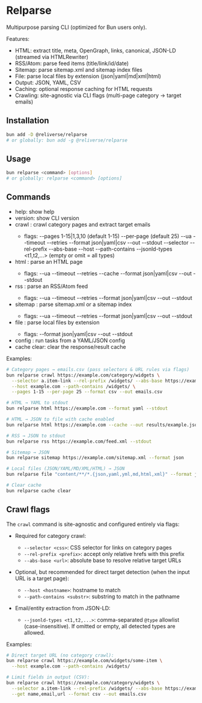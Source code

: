 # Relparse

Multipurpose parsing CLI (optimized for Bun users only).

Features:

- HTML: extract title, meta, OpenGraph, links, canonical, JSON-LD (streamed via HTMLRewriter)
- RSS/Atom: parse feed items (title/link/id/date)
- Sitemap: parse sitemap.xml and sitemap index files
- File: parse local files by extension (json|yaml|md|xml|html)
- Output: JSON, YAML, CSV
- Caching: optional response caching for HTML requests
- Crawling: site-agnostic via CLI flags (multi-page category → target emails)

## Installation

```bash
bun add -D @reliverse/relparse
# or globally: bun add -g @reliverse/relparse
```

## Usage

```bash
bun relparse <command> [options]
# or globally: relparse <command> [options]
```

## Commands

- help: show help
- version: show CLI version
- crawl <category-base-url>: crawl category pages and extract target emails
  - flags: --pages 1-15|1,3,10 (default 1-15) --per-page <n> (default 25)
           --ua <string> --timeout <ms> --retries <n>
           --format json|yaml|csv --out <path> --stdout
           --selector <css> --rel-prefix <prefix> --abs-base <url>
           --host <hostname> --path-contains <substr>
           --jsonld-types <t1,t2,...> (empty or omit = all types)
- html <url>: parse an HTML page
  - flags: --ua <string> --timeout <ms> --retries <n> --cache --format json|yaml|csv --out <path> --stdout
- rss <url>: parse an RSS/Atom feed
  - flags: --ua <string> --timeout <ms> --retries <n> --format json|yaml|csv --out <path> --stdout
- sitemap <url-or-file>: parse sitemap.xml or a sitemap index
  - flags: --ua <string> --timeout <ms> --retries <n> --format json|yaml|csv --out <path> --stdout
- file <glob>: parse local files by extension
  - flags: --format json|yaml|csv --out <path> --stdout
- config <file>: run tasks from a YAML/JSON config
- cache clear: clear the response/result cache

Examples:

```bash
# Category pages → emails.csv (pass selectors & URL rules via flags)
bun relparse crawl https://example.com/category/widgets \
  --selector a.item-link --rel-prefix /widgets/ --abs-base https://example.com \
  --host example.com --path-contains /widgets/ \
  --pages 1-15 --per-page 25 --format csv --out emails.csv

# HTML → YAML to stdout
bun relparse html https://example.com --format yaml --stdout

# HTML → JSON to file with cache enabled
bun relparse html https://example.com --cache --out results/example.json

# RSS → JSON to stdout
bun relparse rss https://example.com/feed.xml --stdout

# Sitemap → JSON
bun relparse sitemap https://example.com/sitemap.xml --format json

# Local files (JSON/YAML/MD/XML/HTML) → JSON
bun relparse file "content/**/*.{json,yaml,yml,md,html,xml}" --format json

# Clear cache
bun relparse cache clear
```

## Crawl flags

The `crawl` command is site-agnostic and configured entirely via flags:

- Required for category crawl:
  - `--selector <css>`: CSS selector for links on category pages
  - `--rel-prefix <prefix>`: accept only relative hrefs with this prefix
  - `--abs-base <url>`: absolute base to resolve relative target URLs

- Optional, but recommended for direct target detection (when the input URL is a target page):
  - `--host <hostname>`: hostname to match
  - `--path-contains <substr>`: substring to match in the pathname

- Email/entity extraction from JSON-LD:
  - `--jsonld-types <t1,t2,...>`: comma-separated `@type` allowlist (case-insensitive). If omitted or empty, all detected types are allowed.

Examples:

```bash
# Direct target URL (no category crawl):
bun relparse crawl https://example.com/widgets/some-item \
  --host example.com --path-contains /widgets/

# Limit fields in output (CSV):
bun relparse crawl https://example.com/category/widgets \
  --selector a.item-link --rel-prefix /widgets/ --abs-base https://example.com \
  --get name,email,url --format csv --out emails.csv
```
